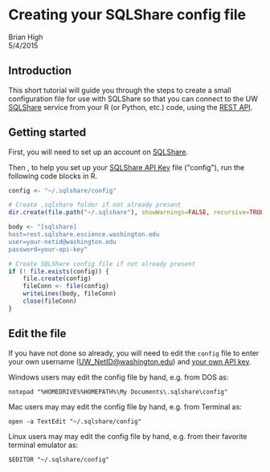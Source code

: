 # Creating your SQLShare config file
Brian High  
5/4/2015  

Introduction
------------

This short tutorial will guide you through the steps to create a small  
configuration file for use with SQLShare so that you can connect to the 
UW [SQLShare](https://sqlshare.escience.washington.edu/sqlshare/) service 
from your R (or Python, etc.) code, using the 
[REST API](http://escience.washington.edu/get-help-now/sql-share-rest-api).

Getting started
---------------

First, you will need to set up an account on [SQLShare](https://sqlshare.escience.washington.edu/sqlshare/).

Then , to help you set up your 
[SQLShare API Key](http://escience.washington.edu/get-help-now/accessing-sqlshare-r) file ("config"), run the following code blocks in R.
    

```r
config <- "~/.sqlshare/config"

# Create .sqlshare folder if not already present
dir.create(file.path("~/.sqlshare"), showWarnings=FALSE, recursive=TRUE)

body <- "[sqlshare]
host=rest.sqlshare.escience.washington.edu
user=your-netid@washington.edu
password=your-api-key"

# Create SQLShare config file if not already present
if (! file.exists(config)) {
    file.create(config)
    fileConn <- file(config)
    writeLines(body, fileConn)
    close(fileConn)
}
```

Edit the file
-------------
    
If you have not done so already, you will need to edit the `config` file to 
enter your own username (UW_NetID@washington.edu) and 
[your own API key](https://sqlshare.escience.washington.edu/sqlshare/#s=credentials).

Windows users may edit the config file by hand, e.g. from DOS as:

```
notepad "%HOMEDRIVE%%HOMEPATH%\My Documents\.sqlshare\config"
```

Mac users may may edit the config file by hand, e.g. from Terminal as:

```
open -a TextEdit "~/.sqlshare/config"
```

Linux users may may edit the config file by hand, e.g. from their favorite 
terminal emulator as:
    
```
$EDITOR "~/.sqlshare/config"
```
